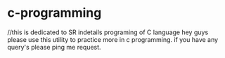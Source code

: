 # c-programming
//this is dedicated to SR
indetails programing of C language
hey guys please use this utility to practice more in c programming.
if you have any query's please ping me request.
